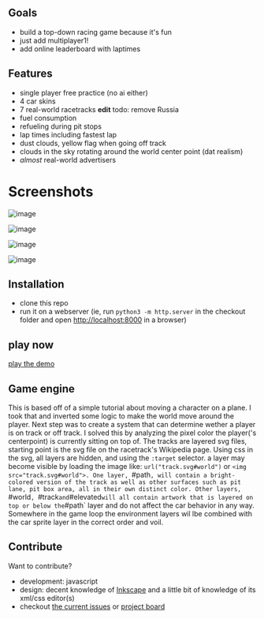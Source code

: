 ## Goals
- build a top-down racing game because it's fun
- just add multiplayer1!
- add online leaderboard with laptimes

## Features
- single player free practice (no ai either)
- 4 car skins
- 7 real-world racetracks **edit** todo: remove Russia
- fuel consumption 
- refueling during pit stops
- lap times including fastest lap
- dust clouds, yellow flag when going off track
- clouds in the sky rotating around the world center point (dat realism)
- _almost_ real-world advertisers

# Screenshots

![image](https://user-images.githubusercontent.com/5741190/195207132-de52900f-3649-43a9-9239-cecdeca7a96d.png)

![image](https://user-images.githubusercontent.com/5741190/195207409-0ab857cf-d4c0-49e6-8d2d-cfe00a264d3d.png)

![image](https://user-images.githubusercontent.com/5741190/195207502-d768e218-1457-49d3-8523-fbd3b007dc31.png)

![image](https://user-images.githubusercontent.com/5741190/195207638-99e673f1-75fb-4576-8fcd-ae6703c33c26.png)


## Installation
- clone this repo
- run it on a webserver (ie, run `python3 -m http.server` in the checkout folder and open [http://localhost:8000](http://localhost:8000) in a browser)

## play now

[play the demo](http://ikbensiep.github.io/game1)

## Game engine
This is based off of a simple tutorial about moving a character on a plane. 
I took that and inverted some logic to make the world move around the player. 
Next step was to create a system that can determine wether a player is on track or off track. 
I solved this by analyzing the pixel color the player('s centerpoint) is currently sitting on top of.
The tracks are layered svg files, starting point is the svg file on the racetrack's Wikipedia page. 
Using css in the svg, all layers are hidden, and using the `:target` selector. a layer may become visible by loading the image like: `url("track.svg#world")` or `<img src="track.svg#world">.
One layer, `#path`, will contain a bright-colored version of the track as well as other surfaces such as pit lane, pit box area, all in their own distinct color.
Other layers, `#world`, `#track` and `#elevated` will all contain artwork that is layered on top or below the `#path` layer and do not affect the car behavior in any way.
Somewhere in the game loop the environment layers wil lbe combined with the car sprite layer in the correct order and voil.

## Contribute 
Want to contribute? 
- development: javascript 
- design: decent knowledge of [Inkscape](https://www.inkscape.org) and a little bit of knowledge of its xml/css editor(s)
- checkout [the current issues](https://github.com/ikbensiep/game1/issues) or [project board](https://github.com/ikbensiep/game1/projects/1)

